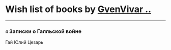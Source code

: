 # Wish list of books by [GvenVivar ..](https://www.facebook.com/app_scoped_user_id/158266434925901/)
---

### `4` Записки о Галльской войне
Гай Юлий Цезарь

